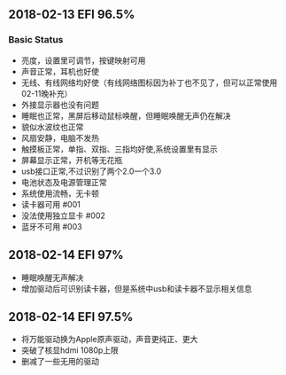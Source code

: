 ## 2018-02-13 EFI 96.5%
### Basic Status
- 亮度，设置里可调节，按键映射可用
- 声音正常，耳机也好使
- 无线、有线网络均好使（有线网络图标因为补丁也不见了，但可以正常使用 02-11晚补充）
- 外接显示器也没有问题
- 睡眠也正常，黑屏后移动鼠标唤醒，但睡眠唤醒无声仍在解决
- 貌似水波纹也正常
- 风扇安静，电脑不发热
- 触摸板正常，单指、双指、三指均好使,系统设置里有显示
- 屏幕显示正常，开机等无花瓶
- usb接口正常,不过识别了两个2.0一个3.0
- 电池状态及电源管理正常
- 系统使用流畅，无卡顿
- 读卡器可用 #001
- 没法使用独立显卡 #002
- 蓝牙不可用 #003

## 2018-02-14 EFI 97%

+ 睡眠唤醒无声解决
+ 增加驱动后可识别读卡器，但是系统中usb和读卡器不显示相关信息

## 2018-02-14 EFI 97.5%

+ 将万能驱动换为Apple原声驱动，声音更纯正、更大
+ 突破了核显hdmi 1080p上限
+ 删减了一些无用的驱动
